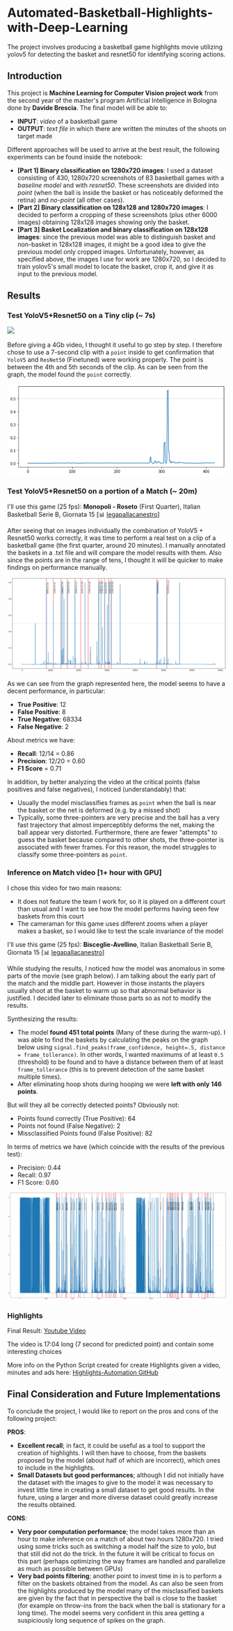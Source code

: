 # Automated-Basketball-Highlights-with-Deep-Learning

The project involves producing a basketball game highlights movie utilizing yolov5 for detecting the basket and resnet50 for identifying scoring actions.

## Introduction
This project is **Machine Learning for Computer Vision project work** from the second year of the master's program Artificial Intelligence in Bologna done by **Davide Brescia**.
The final model will be able to:
*   **INPUT**: *video* of a basketball game
*   **OUTPUT**: *text file* in which there are written the minutes of the shoots on target made

Different approaches will be used to arrive at the best result, the following experiments can be found inside the notebook:

*   **[Part 1] Binary classification on 1280x720 images**: I used a dataset consisting of 430, 1280x720 screenshots of 83 basketball games with a *baseline model* and with *resnet50*. These screenshots are divided into *point* (when the ball is inside the basket or has noticeably deformed the retina) and *no-point* (all other cases).
*   **[Part 2] Binary classification on 128x128 and 1280x720 images**: I decided to perform a cropping of these screenshots (plus other 6000 images) obtaining 128x128 images showing only the basket.
*   **[Part 3] Basket Localization and binary classification on 128x128 images**: since the previous model was able to distinguish basket and non-basket in 128x128 images, it might be a good idea to give the previous model only cropped images. Unfortunately, however, as specified above, the images I use for work are 1280x720, so I decided to train yolov5's small model to locate the basket, crop it, and give it as input to the previous model.

## Results

### Test YoloV5+Resnet50 on a Tiny clip (~ 7s)

![](img/tinyclip.gif)

Before giving a 4Gb video, I thought it useful to go step by step. I therefore chose to use a 7-second clip with a `point` inside to get confirmation that `YoloV5` and `ResNet50` (Finetuned) were working properly. The point is between the 4th and 5th seconds of the clip. As can be seen from the graph, the model found the `point` correctly.

![](img/7s.png)

### Test YoloV5+Resnet50 on a portion of a Match (~ 20m)

I'll use this game (25 fps): **Monopoli - Roseto** (First Quarter), Italian Basketball Serie B, Giornata 15 [📊 [legapallacanestro](https://www.legapallacanestro.com/wp/match/ita3_d_2210/ita3_d/x2223)]

After seeing that on images individually the combination of YoloV5 + Resnet50 works correctly, it was time to perform a real test on a clip of a basketball game (the first quarter, around 20 minutes). I manually annotated the baskets in a .txt file and will compare the model results with them. Also since the points are in the range of tens, I thought it will be quicker to make findings on performance manually.

![](img/20m.png)

As we can see from the graph represented here, the model seems to have a decent performance, in particular:

* **True Positive**: 12
* **False Positive**: 8
* **True Negative**: 68334
* **False Negative**: 2

About metrics we have:

* **Recall**: 12/14 = 0.86
* **Precision**: 12/20 = 0.60
* **F1 Score** = 0.71

In addition, by better analyzing the video at the critical points (false positives and false negatives), I noticed (understandably) that:

* Usually the model misclassifies frames as `point` when the ball is near the basket or the net is deformed (e.g. by a missed shot)
* Typically, some three-pointers are very precise and the ball has a very fast trajectory that almost imperceptibly deforms the net, making the ball appear very distorted. Furthermore, there are fewer "attempts" to guess the basket because compared to other shots, the three-pointer is associated with fewer frames. For this reason, the model struggles to classify some three-pointers as `point`.

### Inference on Match video [1+ hour with GPU]
I chose this video for two main reasons:
* It does not feature the team I work for, so it is played on a different court than usual and I want to see how the model performs having seen few baskets from this court
* The cameraman for this game uses different zooms when a player makes a basket, so I would like to test the scale invariance of the model

I'll use this game (25 fps): **Bisceglie-Avellino**, Italian Basketball Serie B, Giornata 15 [📊 [legapallacanestro](https://www.legapallacanestro.com/wp/match/ita3_d_2217/ita3_d/x2223)]

While studying the results, I noticed how the model was anomalous in some parts of the movie (see graph below). I am talking about the early part of the match and the middle part. However in those instants the players usually shoot at the basket to warm up so that abnormal behavior is justified. I decided later to eliminate those parts so as not to modify the results.

Synthesizing the results:
* The model **found 451 total points** (Many of these during the warm-up). I was able to find the baskets by calculating the peaks on the graph below using `signal.find_peaks(frame_confidence, height=.5, distance = frame_tollerance)`. In other words, I wanted maximums of at least `0.5` (threshold) to be found and to have a distance between them of at least `frame_tollerance` (this is to prevent detection of the same basket multiple times).
* After eliminating hoop shots during hooping we were **left with only 146 points**.

But will they all be correctly detected points? Obviously not:
* Points found correctly (True Positive): 64
* Points not found (False Negative): 2
* Missclassified Points found (False Positive): 82

In terms of metrics we have (which coincide with the results of the previous test):
* Precision: 0.44
* Recall: 0.97
* F1 Score: 0.60

![](img/entiregame.png)

### Highlights

Final Result: [Youtube Video](https://youtu.be/WfsedD_gxaE)

The video is 17:04 long (7 second for predicted point) and contain some interesting choices

More info on the Python Script created for create Highlights given a video, minutes and ads here: [Highlights-Automation GitHub](https://github.com/isBre/Highlights-Automation)
## Final Consideration and Future Implementations
To conclude the project, I would like to report on the pros and cons of the following project:

**PROS**:
* **Excellent recall**; in fact, it could be useful as a tool to support the creation of highlights. I will then have to choose, from the baskets proposed by the model (about half of which are incorrect), which ones to include in the highlights.
* **Small Datasets but good performances**; although I did not initially have the dataset with the images to give to the model it was necessary to invest little time in creating a small dataset to get good results. In the future, using a larger and more diverse dataset could greatly increase the results obtained.

**CONS**:
* **Very poor computation performance**; the model takes more than an hour to make inference on a match of about two hours 1280x720. I tried using some tricks such as switching a model half the size to yolo, but that still did not do the trick. In the future it will be critical to focus on this part (perhaps optimizing the way frames are handled and parallelize as much as possible between GPUs)
* **Very bad points filtering**; another point to invest time in is to perform a filter on the baskets obtained from the model. As can also be seen from the highlights produced by the model many of the misclassified baskets are given by the fact that in perspective the ball is close to the basket (for example on throw-ins from the back when the ball is stationary for a long time). The model seems very confident in this area getting a suspiciously long sequence of spikes on the graph.
